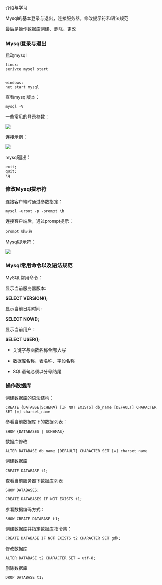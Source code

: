 介绍与学习

Mysql的基本登录与退出，连接服务器，修改提示符和语法规范

最后是操作数据库创建、删除、更改


### Mysql登录与退出


启动mysql

```{}
linux:
serivce mysql start


windows:
net start mysql
```


查看mysql版本：

```{}
mysql -V
```


一些常见的登录参数：


![](https://tva1.sinaimg.cn/large/006tNbRwgy1gbkbfnorssj30ku0fkq5l.jpg)

连接示例：

![](https://tva1.sinaimg.cn/large/006tNbRwgy1gbkbes5tezj30vi02kglv.jpg)

mysql退出：

```{}
exit;
quit;
\q

```

### 修改Mysql提示符


连接客户端时通过参数指定：

```{}
mysql -uroot -p -prompt \h
```

连接客户端后，通过prompt提示：

```{}
prompt 提示符

```

Mysql提示符：

![](https://tva1.sinaimg.cn/large/006tNbRwgy1gbkbmhmyoxj315m09875n.jpg)


### Mysql常用命令以及语法规范


MySQL常用命令：

显示当前服务器版本:

**SELECT VERSION();**

显示当前日期时间:

**SELECT NOW();**

显示当前用户：

**SELECT USER();**


- 关键字与函数名称全部大写

- 数据库名称、表名称、字段名称

- SQL语句必须以分号结尾



### 操作数据库

创建数据库的语法结构：

```{}
CREATE {DATABSE|SCHEMA} [IF NOT EXISTS] db_name [DEFAULT] CHARACTER SET [=] charset_name
```

参看当前数据库下的数据列表：

```{}
SHOW {DATABASES | SCHEMAS}
```

数据库修改

```{}
ALTER DATABASE db_name [DEFAULT] CHARACTER SET [=] charset_name
```





创建数据库

```{}
CREATE DATABASE t1;
```

查看当前服务器下数据库列表

```{}
SHOW DATABASES;
```

```{}
CREATE DATABASES IF NOT EXISTS t1;
```

参看数据编码方式：

```{}
SHOW CREATE DATABASE t1;
```

创建数据库并指定数据库指令集：

```{}
CREATE DATABASE IF NOT EXISTS t2 CHARACTER SET gdk;
```

修改数据库

```{}
ALTER DATABASE t2 CHARACTER SET = utf-8;
```


删除数据库

```{}
DROP DATABASE t1;
```


